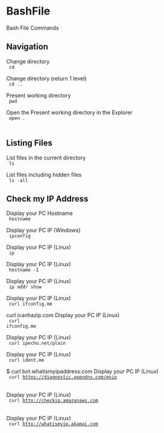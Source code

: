# BashFile
Bash File Commands

## Navigation
Change directory
<br>
<code>
    cd <folder>
</code>
<br>

Change directory (return 1 level)
<br>
<code>
    cd ..
</code>
<br>


Present working directory
<br>
<code>
    pwd
</code>
<br>

Open the Present working directory in the Explorer
<br>
<code>
    open .
</code>
<br>

## Listing Files
List files in the current directory
<br>
<code>
    ls
</code>
<br>

List files including hidden files
<br>
<code>
    ls -all
</code>
<br>

## Check my IP Address
Display your PC Hostname
<br>
<code>
    hostname
</code>
<br>

Display your PC IP (Windows)
<br>
<code>
    ipconfig
</code>
<br>

Display your PC IP (Linux)
<br>
<code>
    ip
</code>
<br>

Display your PC IP (Linux)
<br>
<code>
    hostname -I
</code>
<br>

Display your PC IP (Linux)
<br>
<code>
    ip addr show
</code>
<br>

Display your PC IP (Linux)
<br>
<code>
    curl ifconfig.me
</code>
<br>

curl icanhazip.com
Display your PC IP (Linux)
<br>
<code>
    curl ifconfig.me
</code>
<br>

Display your PC IP (Linux)
<br>
<code>
    curl ipecho.net/plain
</code>
<br>

Display your PC IP (Linux)
<br>
<code>
    curl ident.me
</code>
<br>

$ curl bot.whatismyipaddress.com
Display your PC IP (Linux)
<br>
<code>
    curl https://diagnostic.opendns.com/myip
</code>
<br>

Display your PC IP (Linux)
<br>
<code>
    curl http://checkip.amazonaws.com
</code>
<br>

Display your PC IP (Linux)
<br>
<code>
    curl http://whatismyip.akamai.com
</code>
<br>
